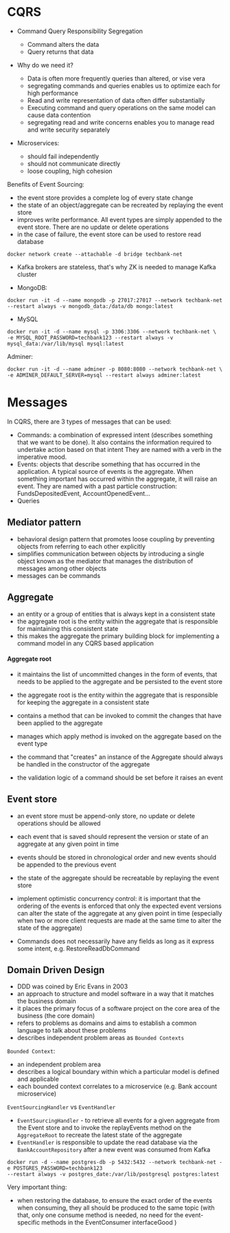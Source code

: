 # CQRS

- Command Query Responsibility Segregation
    - Command alters the data
    - Query returns that data
- Why do we need it?

    - Data is often more frequently queries than altered, or vise vera
    - segregating commands and queries enables us to optimize each for high performance
    - Read and write representation of data often differ substantially
    - Executing command and query operations on the same model can cause data contention
    - segregating read and write concerns enables you to manage read and write security separately

- Microservices:
    - should fail independently
    - should not communicate directly
    - loose coupling, high cohesion

Benefits of Event Sourcing:

- the event store provides a complete log of every state change
- the state of an object/aggregate can be recreated by replaying the event store
- improves write performance. All event types are simply appended to the event store. There are no update or delete
  operations
- in the case of failure, the event store can be used to restore read database

```
docker network create --attachable -d bridge techbank-net
```

- Kafka brokers are stateless, that's why ZK is needed to manage Kafka cluster

- MongoDB:

```
docker run -it -d --name mongodb -p 27017:27017 --network techbank-net --restart always -v mongodb_data:/data/db mongo:latest
```

- MySQL

```
docker run -it -d --name mysql -p 3306:3306 --network techbank-net \
-e MYSQL_ROOT_PASSWORD=techbank123 --restart always -v mysql_data:/var/lib/mysql mysql:latest
```

Adminer:

```
docker run -it -d --name adminer -p 8080:8080 --network techbank-net \
-e ADMINER_DEFAULT_SERVER=mysql --restart always adminer:latest
```

# Messages

In CQRS, there are 3 types of messages that can be used:

- Commands: a combination of expressed intent (describes something that we want to be done).
  It also contains the information required to undertake action based on that intent
  They are named with a verb in the imperative mood.
- Events: objects that describe something that has occurred in the application. A typical source
  of events is the aggregate. When something important has occurred within the aggregate, it will raise an event.
  They are named with a past particle construction: FundsDepositedEvent, AccountOpenedEvent...
- Queries

## Mediator pattern

- behavioral design pattern that promotes loose coupling by preventing objects from
  referring to each other explicitly
- simplifies communication between objects by introducing a single object known as the mediator that manages
  the distribution of messages among other objects
- messages can be commands

## Aggregate

- an entity or a group of entities that is always kept in a consistent state
- the aggregate root is the entity within the aggregate that is responsible for maintaining this consistent state
- this makes the aggregate the primary building block for implementing a command model in any CQRS based application

#### Aggregate root

- it maintains the list of uncommitted changes in the form of events, that needs to be applied to the aggregate and be
  persisted to the event store
- the aggregate root is the entity within the aggregate that is responsible for keeping the aggregate in a consistent
  state
- contains a method that can be invoked to commit the changes that have been applied to the aggregate
- manages which apply method is invoked on the aggregate based on the event type


- the command that "creates" an instance of the Aggregate should always be handled in the constructor of the aggregate
- the validation logic of a command should be set before it raises an event

## Event store

- an event store must be append-only store, no update or delete operations should be allowed
- each event that is saved should represent the version or state of an aggregate at any given point in time
- events should be stored in chronological order and new events should be appended to the previous event
- the state of the aggregate should be recreatable by replaying the event store
- implement optimistic concurrency control: it is important that the ordering of the events is
  enforced that only the expected event versions can alter the state of the aggregate at any given point in time
  (especially when two or more client requests are made at the same time to alter the state of the aggregate)

- Commands does not necessarily have any fields as long as it express some intent, e.g. RestoreReadDbCommand

## Domain Driven Design

- DDD was coined by Eric Evans in 2003
- an approach to structure and model software in a way that it matches the business domain
- it places the primary focus of a software project on the core area of the business (the core domain)
- refers to problems as domains and aims to establish a common language to talk about these problems
- describes independent problem areas as `Bounded Contexts`

`Bounded Context`:

- an independent problem area
- describes a logical boundary within which a particular model is defined and applicable
- each bounded context correlates to a microservice (e.g. Bank account microservice)

`EventSourcingHandler` vs `EventHandler`

- `EventSourcingHandler` - to retrieve all events for a given aggregate from the Event store and to invoke the
  replayEvents method on the `AggregateRoot` to recreate the latest state of the aggregate
- `EventHandler` is responsible to update the read database via the `BankAccountRepository` after a new event was
  consumed from Kafka

```
docker run -d --name postgres-db -p 5432:5432 --network techbank-net -e POSTGRES_PASSWORD=techbank123  
--restart always -v postgres_date:/var/lib/postgresql postgres:latest
```

Very important thing:

- when restoring the database, to ensure the exact order of the events when consuming, they all should be produced to
the same topic (with that, only one consume method is needed, no need for the event-specific methods in the EventConsumer
interfaceGood )